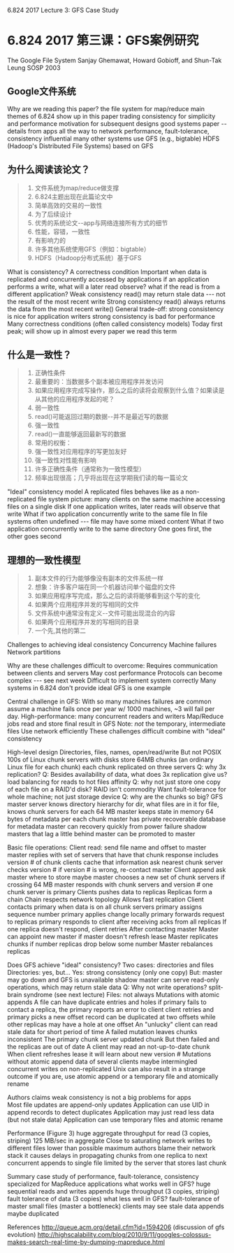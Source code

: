 6.824 2017 Lecture 3: GFS Case Study
# 6.824 2017 第三课：GFS案例研究

The Google File System
Sanjay Ghemawat, Howard Gobioff, and Shun-Tak Leung
SOSP 2003
## Google文件系统

Why are we reading this paper?
  the file system for map/reduce
  main themes of 6.824 show up in this paper
    trading consistency for simplicity and performance
    motivation for subsequent designs
  good systems paper -- details from apps all the way to network
    performance, fault-tolerance, consistency
  influential
    many other systems use GFS (e.g., bigtable)
    HDFS (Hadoop's Distributed File Systems) based on GFS
## 为什么阅读该论文？
> 1. 文件系统为map/reduce做支撑
> 2. 6.824主题出现在此篇论文中
>   1. 简单高效的交易的一致性
>   2. 为了后续设计
> 3. 优秀的系统论文--app与网络连接所有方式的细节
>   1. 性能，容错，一致性
> 4. 有影响力的
>   1. 许多其他系统使用GFS（例如：bigtable）
>   2. HDFS（Hadoop分布式系统）基于GFS

What is consistency?
  A correctness condition
  Important when data is replicated and concurrently accessed by applications 
    if an application performs a write, what will a later read observe?
      what if the read is from a different application?
  Weak consistency
    read() may return stale data  --- not the result of the most recent write
  Strong consistency
    read() always returns the data from the most recent write()
  General trade-off:
    strong consistency is nice for application writers
    strong consistency is bad for performance
  Many correctness conditions (often called consistency models)
    Today first peak; will show up in almost every paper we read this term
## 什么是一致性？
> 1. 正确性条件
> 2. 最重要的：当数据多个副本被应用程序并发访问
>   1. 如果应用程序完成写操作，那么之后的读将会观察到什么值？如果读是从其他的应用程序发起的呢？
> 3. 弱一致性
>   1. read()可能返回过期的数据--并不是最近写的数据
> 4. 强一致性
>   1. read()一直能够返回最新写的数据
> 5. 常用的权衡：
>   1. 强一致性对应用程序的写更加友好
>   1. 强一致性对性能有影响
> 5. 许多正确性条件（通常称为一致性模型）
>   1. 频率出现很高；几乎将出现在这学期我们读的每一篇论文


"Ideal" consistency model
  A replicated files behaves like as a non-replicated file system
    picture: many clients on the same machine accessing files on a single disk
  If one application writes, later reads will observe that write
  What if two application concurrently write to the same file
    In file systems often undefined  --- file may have some mixed content
  What if two application concurrently write to the same directory
    One goes first, the other goes second
## 理想的一致性模型
> 1. 副本文件的行为能够像没有副本的文件系统一样
>   1. 想象：许多客户端在同一个机器访问单个磁盘的文件
> 2. 如果应用程序写完成，那么之后的读将能够看到这个写的变化
> 3. 如果两个应用程序并发的写相同的文件
>   1. 文件系统中通常没有定义--文件可能出现混合的内容
> 4. 如果两个应用程序并发的写相同的目录
>   1. 一个先,其他的第二

Challenges to achieving ideal consistency
  Concurrency
  Machine failures
  Network partitions

Why are these challenges difficult to overcome:
  Requires communication between clients and servers
    May cost performance
  Protocols can become complex --- see next week
    Difficult to implement system correctly
  Many systems in 6.824 don't provide ideal
    GFS is one example

Central challenge in GFS:
  With so many machines failures are common
    assume a machine fails once per year
    w/ 1000 machines, ~3 will fail per day.
  High-performance: many concurrent readers and writers
    Map/Reduce jobs read and store final result in GFS
    Note: *not* the temporary, intermediate files
  Use network efficiently
  These challenges difficult combine with "ideal" consistency

High-level design
  Directories, files, names, open/read/write
    But not POSIX
  100s of Linux chunk servers with disks
    store 64MB chunks (an ordinary Linux file for each chunk)
    each chunk replicated on three servers
    Q: why 3x replication?
    Q: Besides availability of data, what does 3x replication give us?
       load balancing for reads to hot files
       affinity
    Q: why not just store one copy of each file on a RAID'd disk?
       RAID isn't commodity
       Want fault-tolerance for whole machine; not just storage device
    Q: why are the chunks so big?
  GFS master server knows directory hierarchy
    for dir, what files are in it
    for file, knows chunk servers for each 64 MB
    master keeps state in memory
      64 bytes of metadata per each chunk
    master has private recoverable database for metadata
      master can recovery quickly from power failure
    shadow masters that lag a little behind master
      can be promoted to master

Basic file operations:
  Client read:
    send file name and offset to master
    master replies with set of servers that have that chunk
      response includes version # of chunk
      clients cache that information
    ask nearest chunk server
      checks version #
      if version # is wrong, re-contact master
  Client append
    ask master where to store
      maybe master chooses a new set of chunk servers if crossing 64 MB
      master responds with chunk servers and version #
        one chunk server is primary
    Clients pushes data to replicas
      Replicas form a chain
      Chain respects network topology
      Allows fast replication
    Client contacts primary when data is on all chunk servers
      primary assigns sequence number
      primary applies change locally
      primary forwards request to replicas
      primary responds to client after receiving acks from all replicas
    If one replica doesn't respond, client retries
      After contacting master
  Master can appoint new master if master doesn't refresh lease
  Master replicates chunks if number replicas drop below some number
  Master rebalances replicas

Does GFS achieve "ideal" consistency?
  Two cases: directories and files
  Directories: yes, but...
    Yes: strong consistency (only one copy)
    But:
      master may go down and GFS is unavailable
        shadow master can serve read-only operations, which may return stale data
        Q: Why not write operations?
	  split-brain syndrome (see next lecture)
  Files: not always
    Mutations with atomic appends
      A file can have duplicate entries and holes
        if primary fails to contact a replica, the primary reports an error to client
        client retries and primary picks a new offset
	record can be duplicated at two offsets
	while other replicas may have a hole at one offset
    An "unlucky" client can read stale data for short period of time
      A failed mutation leaves chunks inconsistent
        The primary chunk server updated chunk
        But then failed and the replicas are out of date
      A client may read an not-up-to-date chunk
      When client refreshes lease it will learn about new version #
    Mutations without atomic append
      data of several clients maybe intermingled
      concurrent writes on non-replicated Unix can also result in a strange outcome
      if you are, use atomic append or a temporary file and atomically rename

Authors claims weak consistency is not a big problems for apps    
  Most file updates are append-only updates
    Application can use UID in append records to detect duplicates
    Application may just read less data (but not stale data)
  Application can use temporary files and atomic rename
    
Performance (Figure 3)
  huge aggregate throughput for read (3 copies, striping)
    125 MB/sec in aggregate
    Close to saturating network
  writes to different files lower than possible maximum
    authors blame their network stack
    it causes delays in propagating chunks from one replica to next
  concurrent appends to single file
    limited by the server that stores last chunk
    
Summary
  case study of performance, fault-tolerance, consistency
    specialized for MapReduce applications
  what works well in GFS?
    huge sequential reads and writes
    appends
    huge throughput (3 copies, striping)
    fault tolerance of data (3 copies)
  what less well in GFS?
    fault-tolerance of master
    small files (master a bottleneck)
    clients may see stale data
    appends maybe duplicated
    
References
  http://queue.acm.org/detail.cfm?id=1594206  (discussion of gfs evolution)
  http://highscalability.com/blog/2010/9/11/googles-colossus-makes-search-real-time-by-dumping-mapreduce.html
